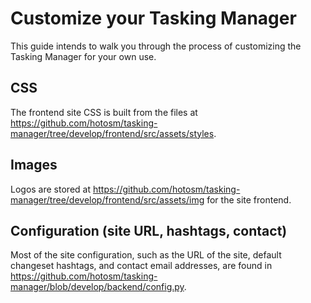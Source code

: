 # Customize your Tasking Manager

This guide intends to walk you through the process of customizing the Tasking Manager for your own use.

## CSS

The frontend site CSS is built from the files at https://github.com/hotosm/tasking-manager/tree/develop/frontend/src/assets/styles.

## Images

Logos are stored at https://github.com/hotosm/tasking-manager/tree/develop/frontend/src/assets/img for the site frontend.

## Configuration (site URL, hashtags, contact)

Most of the site configuration, such as the URL of the site, default changeset hashtags, and contact email addresses, are found in https://github.com/hotosm/tasking-manager/blob/develop/backend/config.py.